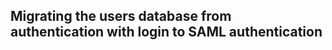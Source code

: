 Migrating the users database from authentication with login to SAML authentication
----------------------------------------------------------------------------------